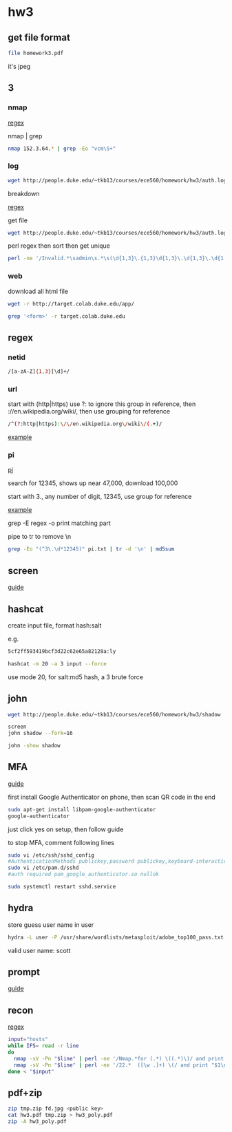 # hw3

## get file format

```sh
file homework3.pdf
```

it's jpeg

## 3

### nmap

[regex](https://regex101.com/r/JWm3Vu/1)

nmap | grep

```sh
nmap 152.3.64.* | grep -Eo "vcm\S+"
```

### log

```sh
wget http://people.duke.edu/~tkb13/courses/ece560/homework/hw3/auth.log && perl -ne '/Invalid.*\sadmin\s.*\s(\d{1,3}\.{1,3}\d{1,3}\.\d{1,3}\.\d{1,3})/ and print"$1\n"' auth.log | sort | uniq
```

breakdown

[regex](https://regex101.com/r/yaASWb/1)

get file

```sh
wget http://people.duke.edu/~tkb13/courses/ece560/homework/hw3/auth.log
```

perl regex then sort then get unique

```sh
perl -ne '/Invalid.*\sadmin\s.*\s(\d{1,3}\.{1,3}\d{1,3}\.\d{1,3}\.\d{1,3})/ and print"$1\n"' auth.log | sort | uniq
```

### web

download all html file

```sh
wget -r http://target.colab.duke.edu/app/
```

```sh
grep '<form>' -r target.colab.duke.edu
```

## regex

### netid

```sh
/[a-zA-Z]{1,3}[\d]+/
```

### url

start with (http|https) use ?: to ignore this group in reference, then ://en.wikipedia.org/wiki/, then use grouping for reference

```sh
/^(?:http|https):\/\/en.wikipedia.org\/wiki\/(.+)/
```

[example](https://regex101.com/r/PHn6Yw/2/)

### pi

[pi](https://www.angio.net/pi/digits.html)

search for 12345, shows up near 47,000, download 100,000

start with 3., any number of digit, 12345, use group for reference

[example](https://regex101.com/r/jyQyLn/2)

grep -E regex -o print matching part

pipe to tr to remove \n

```sh
grep -Eo "(^3\.\d*12345)" pi.txt | tr -d '\n' | md5sum
```

## screen

[guide](https://maojr.github.io/screencheatsheet/)

## hashcat

create input file, format hash:salt

e.g.

```sh
5cf2ff593419bcf3d22c62e65a82128a:ly
```

```sh
hashcat -m 20 -a 3 input --force
```

use mode 20, for salt:md5 hash, a 3 brute force

## john

```sh
wget http://people.duke.edu/~tkb13/courses/ece560/homework/hw3/shadow
```

```sh
screen
john shadow --fork=16
```

```sh
john -show shadow
```

## MFA

[guide](https://www.digitalocean.com/community/tutorials/how-to-set-up-multi-factor-authentication-for-ssh-on-ubuntu-16-04)

first install Google Authenticator on phone, then scan QR code in the end

```sh
sudo apt-get install libpam-google-authenticator
google-authenticator
```

just click yes on setup, then follow guide

to stop MFA, comment following lines

```sh
sudo vi /etc/ssh/sshd_config
#AuthenticationMethods publickey,password publickey,keyboard-interactive
sudo vi /etc/pam.d/sshd
#auth required pam_google_authenticator.so nullok

sudo systemctl restart sshd.service
```

## hydra

store guess user name in user

```sh
hydra -L user -P /usr/share/wordlists/metasploit/adobe_top100_pass.txt ssh://target.colab.duke.edu
```

valid user name: scott

## prompt

[guide](https://www.cyberciti.biz/faq/bash-shell-change-the-color-of-my-shell-prompt-under-linux-or-unix/)

## recon

[regex](https://regex101.com/r/Kvo58S/1)

```sh
input="hosts"
while IFS= read -r line
do
  nmap -sV -Pn "$line" | perl -ne '/Nmap.*for (.*) \((.*)\)/ and print "$1,$2,"' >> res.csv
  nmap -sV -Pn "$line" | perl -ne '/22.*  ([\w .]+) \(/ and print "$1\n"' >> res.csv
done < "$input"
```

## pdf+zip

```sh
zip tmp.zip fd.jpg <public key>
cat hw3.pdf tmp.zip > hw3_poly.pdf
zip -A hw3_poly.pdf
```
